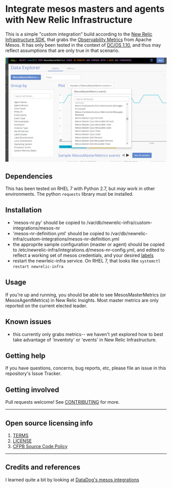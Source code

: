 # Integrate mesos masters and agents with New Relic Infrastructure

This is a simple "custom integration" build according to the [New Relic Infrastructure SDK](https://docs.newrelic.com/docs/integrations/integrations-sdk), that grabs the [Observability Metrics](http://mesos.apache.org/documentation/latest/monitoring/) from Apache Mesos. It has only been tested in the context of [DC/OS 1.10](https://docs.mesosphere.com/1.10/monitoring/performance-monitoring/), and thus may reflect assumptions that are only true in that scenario.

![](https://raw.githubusercontent.com/cfpb/mesos-nr-infrastructure/master/screenshot.png)


## Dependencies

This has been tested on RHEL 7 with Python 2.7, but *may* work in other environments. The python `requests` library must be installed.

## Installation

- 'mesos-nr.py' should be copied to /var/db/newrelic-infra/custom-integrations/mesos-nr
- 'mesos-nr-definition.yml' should be copied to /var/db/newrelic-infra/custom-integrations/mesos-nr-definition.yml
- the approprite sample configuration (master or agent) should be copied to /etc/newrelic-infra/integrations.d/mesos-nr-config.yml, and edited to reflect a working set of mesos credentials, and your desired [labels](https://docs.newrelic.com/docs/integrations/integrations-sdk/file-specifications/integration-configuration-file-specifications)
- restart the newrleic-infra service. On RHEL 7, that looks like `systemctl restart newrelic-infra`


## Usage

If you're up and running, you should be able to see MesosMasterMetrics (or MesosAgentMetrics) in New Relic Insights. Most master metrics are only reported on the current elected leader.


## Known issues

- this currently only grabs metrics-- we haven't yet explored how to best take advantage of 'inventoty' or 'events' in New Relic Infrastructure.

## Getting help

If you have questions, concerns, bug reports, etc, please file an issue in this repository's Issue Tracker.

## Getting involved

Pull requests welcome! See [CONTRIBUTING](CONTRIBUTING.md) for more.


----

## Open source licensing info
1. [TERMS](TERMS.md)
2. [LICENSE](LICENSE)
3. [CFPB Source Code Policy](https://github.com/cfpb/source-code-policy/)


----

## Credits and references

I learned quite a bit by looking at [DataDog's mesos integrations](https://github.com/DataDog/integrations-core/tree/master/mesos_master/datadog_checks)
